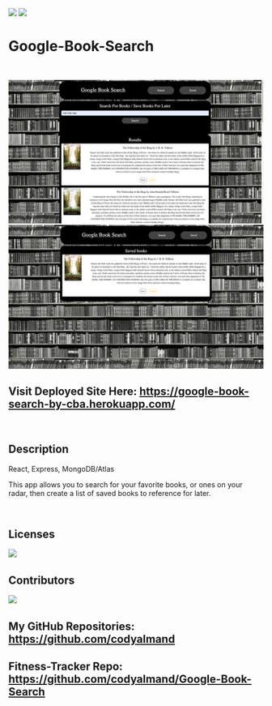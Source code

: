 ![](https://img.shields.io/badge/created%20by-CodyAlmand-red)
![](https://img.shields.io/badge/License-MIT-brightgreen)

# Google-Book-Search

<br>

![](https://github.com/codyalmand/Google-Book-Search/blob/master/client/src/images/Screen%20Shot%202020-11-29%20at%206.56.42%20PM%20(2).png)
![](https://github.com/codyalmand/Google-Book-Search/blob/master/client/src/images/Screen%20Shot%202020-11-29%20at%206.57.19%20PM%20(2).png)
<br>

## Visit Deployed Site Here: https://google-book-search-by-cba.herokuapp.com/

<br>

## Description

React, Express, MongoDB/Atlas

This app allows you to search for your favorite books, or ones on your radar, then create a list of saved books to reference for later.

<br>

## Licenses

![](https://img.shields.io/badge/License-MIT-brightgreen)

## Contributors

![](https://img.shields.io/badge/created%20by-CodyAlmand-red)

## My GitHub Repositories: https://github.com/codyalmand

## Fitness-Tracker Repo: https://github.com/codyalmand/Google-Book-Search

<br>
